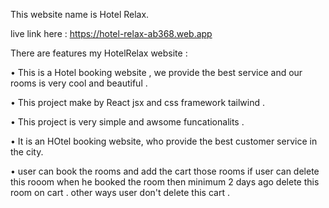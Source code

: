 This website name is Hotel Relax.


live link here : https://hotel-relax-ab368.web.app 





There are features my HotelRelax website : 

• This is a Hotel booking website , we provide the best service and our rooms is very cool and beautiful .

• This project make by React jsx and css framework tailwind .

• This project is very simple and awsome funcationalits .

• It is an HOtel booking website, who provide the best customer service in the city. 

• user can book the rooms and add the cart those rooms if user can delete this rooom when he booked the room then minimum 2 days ago delete this room on cart . other ways user don't delete this cart .
